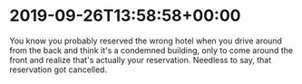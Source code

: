 # 2019-09-26T13:58:58&#43;00:00

You know you probably reserved the wrong hotel when you drive around from the back and think it&#39;s a condemned building, only to come around the front and realize that&#39;s actually your reservation. Needless to say, that reservation got cancelled.

